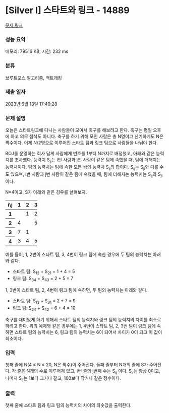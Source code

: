 # [Silver I] 스타트와 링크 - 14889 

[문제 링크](https://www.acmicpc.net/problem/14889) 

### 성능 요약

메모리: 79516 KB, 시간: 232 ms

### 분류

브루트포스 알고리즘, 백트래킹

### 제출 일자

2023년 6월 13일 17:40:28

### 문제 설명

<p style="user-select: auto !important;">오늘은 스타트링크에 다니는 사람들이 모여서 축구를 해보려고 한다. 축구는 평일 오후에 하고 의무 참석도 아니다. 축구를 하기 위해 모인 사람은 총 N명이고 신기하게도 N은 짝수이다. 이제 N/2명으로 이루어진 스타트 팀과 링크 팀으로 사람들을 나눠야 한다.</p>

<p style="user-select: auto !important;">BOJ를 운영하는 회사 답게 사람에게 번호를 1부터 N까지로 배정했고, 아래와 같은 능력치를 조사했다. 능력치 S<sub style="user-select: auto !important;">ij</sub>는 i번 사람과 j번 사람이 같은 팀에 속했을 때, 팀에 더해지는 능력치이다. 팀의 능력치는 팀에 속한 모든 쌍의 능력치 S<sub style="user-select: auto !important;">ij</sub>의 합이다. S<sub style="user-select: auto !important;">ij</sub>는 S<sub style="user-select: auto !important;">ji</sub>와 다를 수도 있으며, i번 사람과 j번 사람이 같은 팀에 속했을 때, 팀에 더해지는 능력치는 S<sub style="user-select: auto !important;">ij</sub>와 S<sub style="user-select: auto !important;">ji</sub>이다.</p>

<p style="user-select: auto !important;">N=4이고, S가 아래와 같은 경우를 살펴보자.</p>

<table class="table table-bordered" style="width: 20%; user-select: auto !important;">
	<thead style="user-select: auto !important;">
		<tr style="user-select: auto !important;">
			<th style="user-select: auto !important;">i\j</th>
			<th style="user-select: auto !important;">1</th>
			<th style="user-select: auto !important;">2</th>
			<th style="user-select: auto !important;">3</th>
			<th style="user-select: auto !important;">4</th>
		</tr>
	</thead>
	<tbody style="user-select: auto !important;">
		<tr style="user-select: auto !important;">
			<th style="user-select: auto !important;">1</th>
			<td style="user-select: auto !important;"> </td>
			<td style="user-select: auto !important;">1</td>
			<td style="user-select: auto !important;">2</td>
			<td style="user-select: auto !important;">3</td>
		</tr>
		<tr style="user-select: auto !important;">
			<th style="user-select: auto !important;">2</th>
			<td style="user-select: auto !important;">4</td>
			<td style="user-select: auto !important;"> </td>
			<td style="user-select: auto !important;">5</td>
			<td style="user-select: auto !important;">6</td>
		</tr>
		<tr style="user-select: auto !important;">
			<th style="user-select: auto !important;">3</th>
			<td style="user-select: auto !important;">7</td>
			<td style="user-select: auto !important;">1</td>
			<td style="user-select: auto !important;"> </td>
			<td style="user-select: auto !important;">2</td>
		</tr>
		<tr style="user-select: auto !important;">
			<th style="user-select: auto !important;">4</th>
			<td style="user-select: auto !important;">3</td>
			<td style="user-select: auto !important;">4</td>
			<td style="user-select: auto !important;">5</td>
			<td style="user-select: auto !important;"> </td>
		</tr>
	</tbody>
</table>

<p style="user-select: auto !important;">예를 들어, 1, 2번이 스타트 팀, 3, 4번이 링크 팀에 속한 경우에 두 팀의 능력치는 아래와 같다.</p>

<ul style="user-select: auto !important;">
	<li style="user-select: auto !important;">스타트 팀: S<sub style="user-select: auto !important;">12</sub> + S<sub style="user-select: auto !important;">21</sub> = 1 + 4 = 5</li>
	<li style="user-select: auto !important;">링크 팀: S<sub style="user-select: auto !important;">34</sub> + S<sub style="user-select: auto !important;">43</sub> = 2 + 5 = 7</li>
</ul>

<p style="user-select: auto !important;">1, 3번이 스타트 팀, 2, 4번이 링크 팀에 속하면, 두 팀의 능력치는 아래와 같다.</p>

<ul style="user-select: auto !important;">
	<li style="user-select: auto !important;">스타트 팀: S<sub style="user-select: auto !important;">13</sub> + S<sub style="user-select: auto !important;">31</sub> = 2 + 7 = 9</li>
	<li style="user-select: auto !important;">링크 팀: S<sub style="user-select: auto !important;">24</sub> + S<sub style="user-select: auto !important;">42</sub> = 6 + 4 = 10</li>
</ul>

<p style="user-select: auto !important;">축구를 재미있게 하기 위해서 스타트 팀의 능력치와 링크 팀의 능력치의 차이를 최소로 하려고 한다. 위의 예제와 같은 경우에는 1, 4번이 스타트 팀, 2, 3번 팀이 링크 팀에 속하면 스타트 팀의 능력치는 6, 링크 팀의 능력치는 6이 되어서 차이가 0이 되고 이 값이 최소이다.</p>

### 입력 

 <p style="user-select: auto !important;">첫째 줄에 N(4 ≤ N ≤ 20, N은 짝수)이 주어진다. 둘째 줄부터 N개의 줄에 S가 주어진다. 각 줄은 N개의 수로 이루어져 있고, i번 줄의 j번째 수는 S<sub style="user-select: auto !important;">ij</sub> 이다. S<sub style="user-select: auto !important;">ii</sub>는 항상 0이고, 나머지 S<sub style="user-select: auto !important;">ij</sub>는 1보다 크거나 같고, 100보다 작거나 같은 정수이다.</p>

### 출력 

 <p style="user-select: auto !important;">첫째 줄에 스타트 팀과 링크 팀의 능력치의 차이의 최솟값을 출력한다.</p>

